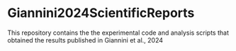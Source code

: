 # Giannini2024ScientificReports
This repository contains the the experimental code and analysis scripts that obtained the results published in Giannini et al., 2024
